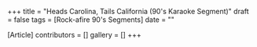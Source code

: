 +++
title = "Heads Carolina, Tails California (90's Karaoke Segment)"
draft = false
tags = [Rock-afire 90's Segments]
date = ""

[Article]
contributors = []
gallery = []
+++